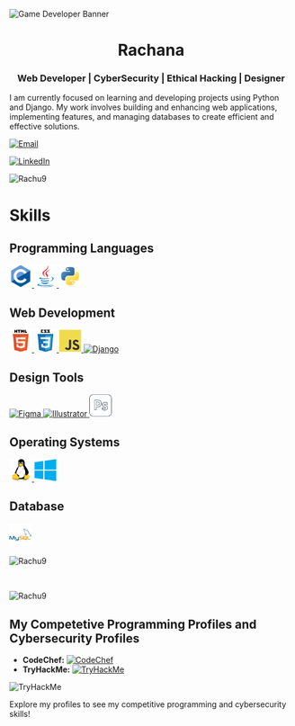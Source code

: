 

![Game Developer Banner](https://media.dev.to/cdn-cgi/image/width=1000,height=420,fit=cover,gravity=auto,format=auto/https://dev-to-uploads.s3.amazonaws.com/uploads/articles/dzav3pgtclaw23zdpw0j.png)

<h1 align="center">Rachana</h1>
<h3 align="center"> Web Developer | CyberSecurity | Ethical Hacking | Designer </h3>


I am currently focused on learning and developing projects using  Python and Django. My work involves building and enhancing web applications, implementing features, and managing databases to create efficient and effective solutions.






[![Email](https://img.shields.io/badge/Email-4al21cg043@gmail.com-blue)](mailto:4al21cg043@gmail.com)

[![LinkedIn](https://img.shields.io/badge/LinkedIn-Rachana-blue)](https://www.linkedin.com/in/rachana-acharya-81390422a/)
<p align="left"> <img src="https://komarev.com/ghpvc/?username=Rachu9&label=Profile%20views&color=0e75b6&style=flat" alt="Rachu9" /> </p>

</p>

## <h1>Skills</h1>

## Programming Languages

<p align="left"> <a href="https://www.cprogramming.com/" target="_blank" rel="noreferrer"> <img src="https://raw.githubusercontent.com/devicons/devicon/master/icons/c/c-original.svg" alt="C" width="40" height="40"/> </a> <a href="https://www.java.com" target="_blank" rel="noreferrer"> <img src="https://raw.githubusercontent.com/devicons/devicon/master/icons/java/java-original.svg" alt="Java" width="40" height="40"/> </a> <a href="https://www.python.org" target="_blank" rel="noreferrer"> <img src="https://raw.githubusercontent.com/devicons/devicon/master/icons/python/python-original.svg" alt="Python" width="40" height="40"/> </a> </p>

## Web Development

<p align="left"> <a href="https://www.w3.org/html/" target="_blank" rel="noreferrer"> <img src="https://raw.githubusercontent.com/devicons/devicon/master/icons/html5/html5-original-wordmark.svg" alt="HTML5" width="40" height="40"/> </a> <a href="https://www.w3schools.com/css/" target="_blank" rel="noreferrer"> <img src="https://raw.githubusercontent.com/devicons/devicon/master/icons/css3/css3-original-wordmark.svg" alt="CSS3" width="40" height="40"/> </a> <a href="https://developer.mozilla.org/en-US/docs/Web/JavaScript" target="_blank" rel="noreferrer"> <img src="https://raw.githubusercontent.com/devicons/devicon/master/icons/javascript/javascript-original.svg" alt="JavaScript" width="40" height="40"/> </a> <a href="https://www.djangoproject.com/" target="_blank" rel="noreferrer"> <img src="https://cdn.worldvectorlogo.com/logos/django.svg" alt="Django" width="40" height="40"/> </a> </p>

## Design Tools

<p align="left"> <a href="https://www.figma.com/" target="_blank" rel="noreferrer"> <img src="https://www.vectorlogo.zone/logos/figma/figma-icon.svg" alt="Figma" width="40" height="40"/> </a> <a href="https://www.adobe.com/in/products/illustrator.html" target="_blank" rel="noreferrer"> <img src="https://www.vectorlogo.zone/logos/adobe_illustrator/adobe_illustrator-icon.svg" alt="Illustrator" width="40" height="40"/> </a> <a href="https://www.photoshop.com/en" target="_blank" rel="noreferrer"> <img src="https://raw.githubusercontent.com/devicons/devicon/master/icons/photoshop/photoshop-line.svg" alt="Photoshop" width="40" height="40"/> </a> </p>

 ## Operating Systems

<p align="left"> <a href="https://www.linux.org/" target="_blank" rel="noreferrer"> <img src="https://raw.githubusercontent.com/devicons/devicon/master/icons/linux/linux-original.svg" alt="Linux" width="40" height="40"/> </a> <a href="https://www.microsoft.com/en-us/windows" target="_blank" rel="noreferrer"> <img src="https://raw.githubusercontent.com/devicons/devicon/master/icons/windows8/windows8-original.svg" alt="Windows" width="40" height="40"/> </a> </p>

## Database

<p align="left"> <a href="https://www.mysql.com/" target="_blank" rel="noreferrer"> <img src="https://raw.githubusercontent.com/devicons/devicon/master/icons/mysql/mysql-original-wordmark.svg" alt="MySQL" width="40" height="40"/> </a> </p>

<p><img align="center" src="https://github-readme-streak-stats.herokuapp.com/?user=Rachu9&" alt="Rachu9" /></p><br><p><img src="https://github-readme-stats.vercel.app/api/top-langs/?username=Rachu9&layout=compact&theme=tokyonight" alt="Rachu9" /></p>

## My Competetive Programming Profiles and Cybersecurity Profiles

- **CodeChef:** [![CodeChef](https://img.shields.io/badge/CodeChef-rachanaacharya-orange)](https://www.codechef.com/users/rachanaacharya)
- **TryHackMe:** [![TryHackMe](https://img.shields.io/badge/TryHackMe-Acchu99-blue)](https://tryhackme.com/p/Acchu99)
  <br>
<img src="https://tryhackme-badges.s3.amazonaws.com/Acchu99.png" alt="TryHackMe">


Explore my profiles to see my competitive programming and cybersecurity skills!

